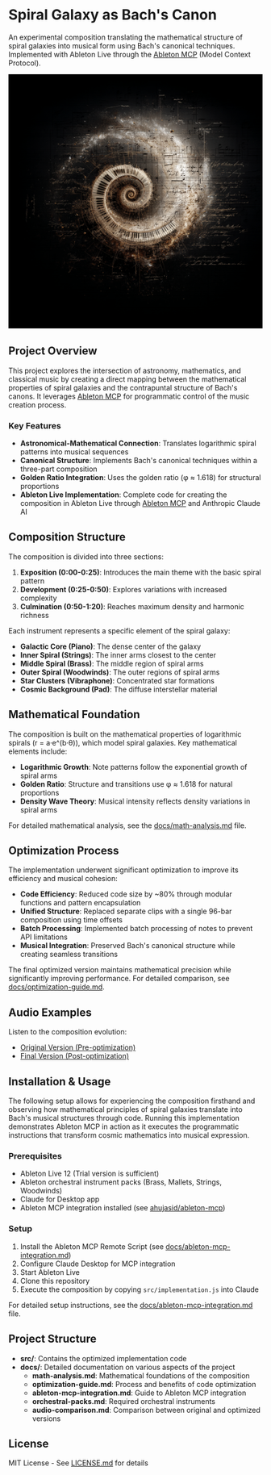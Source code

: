 # Spiral Galaxy as Bach's Canon

An experimental composition translating the mathematical structure of spiral galaxies into musical form using Bach's canonical techniques. Implemented with Ableton Live through the [Ableton MCP](https://github.com/ahujasid/ableton-mcp) (Model Context Protocol).

![Spiral Galaxy](assets/SpiralGalaxy_00012.png)

## Project Overview

This project explores the intersection of astronomy, mathematics, and classical music by creating a direct mapping between the mathematical properties of spiral galaxies and the contrapuntal structure of Bach's canons. It leverages [Ableton MCP](https://github.com/ahujasid/ableton-mcp) for programmatic control of the music creation process.

### Key Features

- **Astronomical-Mathematical Connection**: Translates logarithmic spiral patterns into musical sequences
- **Canonical Structure**: Implements Bach's canonical techniques within a three-part composition
- **Golden Ratio Integration**: Uses the golden ratio (φ ≈ 1.618) for structural proportions
- **Ableton Live Implementation**: Complete code for creating the composition in Ableton Live through [Ableton MCP](https://github.com/ahujasid/ableton-mcp) and Anthropic Claude AI

## Composition Structure

The composition is divided into three sections:

1. **Exposition (0:00-0:25)**: Introduces the main theme with the basic spiral pattern
2. **Development (0:25-0:50)**: Explores variations with increased complexity
3. **Culmination (0:50-1:20)**: Reaches maximum density and harmonic richness

Each instrument represents a specific element of the spiral galaxy:

- **Galactic Core (Piano)**: The dense center of the galaxy
- **Inner Spiral (Strings)**: The inner arms closest to the center
- **Middle Spiral (Brass)**: The middle region of spiral arms
- **Outer Spiral (Woodwinds)**: The outer regions of spiral arms
- **Star Clusters (Vibraphone)**: Concentrated star formations
- **Cosmic Background (Pad)**: The diffuse interstellar material

## Mathematical Foundation

The composition is built on the mathematical properties of logarithmic spirals (r = a·e^(b·θ)), which model spiral galaxies. Key mathematical elements include:

- **Logarithmic Growth**: Note patterns follow the exponential growth of spiral arms
- **Golden Ratio**: Structure and transitions use φ ≈ 1.618 for natural proportions
- **Density Wave Theory**: Musical intensity reflects density variations in spiral arms

For detailed mathematical analysis, see the [docs/math-analysis.md](docs/math-analysis.md) file.

## Optimization Process

The implementation underwent significant optimization to improve its efficiency and musical cohesion:

- **Code Efficiency**: Reduced code size by ~80% through modular functions and pattern encapsulation
- **Unified Structure**: Replaced separate clips with a single 96-bar composition using time offsets
- **Batch Processing**: Implemented batch processing of notes to prevent API limitations
- **Musical Integration**: Preserved Bach's canonical structure while creating seamless transitions

The final optimized version maintains mathematical precision while significantly improving performance. For detailed comparison, see [docs/optimization-guide.md](docs/optimization-guide.md).

## Audio Examples

Listen to the composition evolution:
- [Original Version (Pre-optimization)](https://soundcloud.com/evgeny-kalachihin/mcp_bach_milkywayspiral_experi/s-MiV1jP0UQVO?si=a370782985714a71a3f2333bfe744b3b&utm_source=clipboard&utm_medium=text&utm_campaign=social_sharing)
- [Final Version (Post-optimization)](https://soundcloud.com/evgeny-kalachihin/spiral-galaxy-bachs-canon-experiment-optimized/s-twYUxiVoATl?si=6af4b84ccbd24dff8c598f9271aa0d5d&utm_source=clipboard&utm_medium=text&utm_campaign=social_sharing)

## Installation & Usage

The following setup allows for experiencing the composition firsthand and observing how mathematical principles of spiral galaxies translate into Bach's musical structures through code. Running this implementation demonstrates Ableton MCP in action as it executes the programmatic instructions that transform cosmic mathematics into musical expression.

### Prerequisites

- Ableton Live 12 (Trial version is sufficient)
- Ableton orchestral instrument packs (Brass, Mallets, Strings, Woodwinds)
- Claude for Desktop app
- Ableton MCP integration installed (see [ahujasid/ableton-mcp](https://github.com/ahujasid/ableton-mcp))

### Setup

1. Install the Ableton MCP Remote Script (see [docs/ableton-mcp-integration.md](docs/ableton-mcp-integration.md))
2. Configure Claude Desktop for MCP integration
3. Start Ableton Live
4. Clone this repository
5. Execute the composition by copying `src/implementation.js` into Claude

For detailed setup instructions, see the [docs/ableton-mcp-integration.md](docs/ableton-mcp-integration.md) file.

## Project Structure

- **src/**: Contains the optimized implementation code
- **docs/**: Detailed documentation on various aspects of the project
  - **math-analysis.md**: Mathematical foundations of the composition
  - **optimization-guide.md**: Process and benefits of code optimization
  - **ableton-mcp-integration.md**: Guide to Ableton MCP integration
  - **orchestral-packs.md**: Required orchestral instruments
  - **audio-comparison.md**: Comparison between original and optimized versions

## License

MIT License - See [LICENSE.md](LICENSE.md) for details
